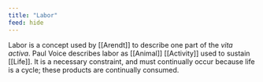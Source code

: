 ```yaml
---
title: "Labor"
feed: hide
---
```


Labor is a concept used by [[Arendt]] to describe one part of the _vita activa_. Paul Voice describes labor as [[Animal]] [[Activity]] used to sustain [[Life]]. It is a necessary constraint, and must continually occur because life is a cycle; these products are continually consumed. 
